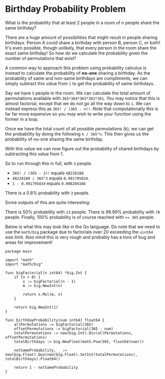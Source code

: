 # Birthday Probability Problem

What is the probability that at least 2 people in a room of n people share the same birthday?

There are a huge amount of possibilities that might result in people sharing birthdays. Person A could share a birthday with person B, person C, or both! It's even possible, though unlikely, that every person in the room share the exact same birthday! So how do we calculate the probability given the number of permutations that exist?

A common way to approach this problem using probability calculus is instead to calculate the probability of **no-one** sharing a birthday. As the probability of same and non-same birthdays are compliments, we can simply subtract this value from `1` to get the probability of same-birthdays.

Say we have `5` people in the room. We can calculate the total amount of permutations available with `365*364*363*362*361`. You may notice that this is almost factorial, except that we do not go all the way down to `1`. We can instead express this as `365! / (365 - n)!`. Note that computationally this is far far more expensive so you _may_ wish to write your function using the former in a loop.

Once we have the total count of all possible permutations (k), we can get the probability by doing the following `k / 365^n`. This then gives us the probability of no-one sharing the same birthday.

With this value we can now figure out the probability of shared birthdays by subtracting this value from 1.

So to run through this in full, with `3` people.

- `365! / (365 - 3)!` equals `48228180`.
- `48228180 / 365^3` equals `0.991795834`.
- `1 - 0.991795834` equals `0.008204166`

There is a 0.8% probability with `3` people.

Some outputs of this are quite interesting:

There is 50% probability with `23` people.
There is 99.99% probability with `70` people.
Finally, 100% probability is of course reached with `>= 365` people.

Below is what this may look like in the Go language. Do note that we need to use the `math/big` package due to factorials over 20 exceeding the `uint64` size limit. Also mind this is very rough and probably has a tons of bug and areas for improvement!

```
package main

import "math"
import "math/big"

func bigFactorial(n int64) *big.Int {
	if (n > 0) {
		x := bigFactorial(n - 1)
		m := big.NewInt(n)

		return x.Mul(m, x)
	}

	return big.NewInt(1)
}

func birthdayProbability(num int64) float64 {
	allPermutations := bigFactorial(365)
	offsetPermutations := bigFactorial(365 - num)
	totalPermutations := new(big.Int).Div(allPermutations, offsetPermutations)
	totalBirthdays := big.NewFloat(math.Pow(365, float64(num)))

	notSameProbability, _ := new(big.Float).Quo(new(big.Float).SetInt(totalPermutations), totalBirthdays).Float64()

	return 1 - notSameProbability
}
```
